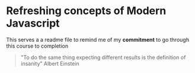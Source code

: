 
# Refreshing concepts of Modern Javascript

This serves a a readme file to remind me
of my **commitment** to go through this course
to completion  

> "To do the same thing expecting different results
> is the definition of insanity"
> Albert Einstein